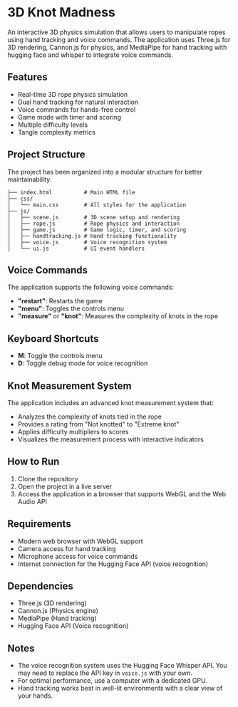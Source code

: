 # 3D Knot Madness

An interactive 3D physics simulation that allows users to manipulate ropes using hand tracking and voice commands. The application uses Three.js for 3D rendering, Cannon.js for physics, and MediaPipe for hand tracking with hugging face and whisper to integrate voice commands.

## Features

- Real-time 3D rope physics simulation
- Dual hand tracking for natural interaction
- Voice commands for hands-free control
- Game mode with timer and scoring
- Multiple difficulty levels
- Tangle complexity metrics

## Project Structure

The project has been organized into a modular structure for better maintainability:

```
├── index.html          # Main HTML file
├── css/
│   └── main.css        # All styles for the application
├── js/
│   ├── scene.js        # 3D scene setup and rendering
│   ├── rope.js         # Rope physics and interaction
│   ├── game.js         # Game logic, timer, and scoring
│   ├── handtracking.js # Hand tracking functionality
│   ├── voice.js        # Voice recognition system
│   └── ui.js           # UI event handlers
```

## Voice Commands

The application supports the following voice commands:
- **"restart"**: Restarts the game
- **"menu"**: Toggles the controls menu
- **"measure"** or **"knot"**: Measures the complexity of knots in the rope

## Keyboard Shortcuts

- **M**: Toggle the controls menu
- **D**: Toggle debug mode for voice recognition

## Knot Measurement System

The application includes an advanced knot measurement system that:
- Analyzes the complexity of knots tied in the rope
- Provides a rating from "Not knotted" to "Extreme knot"
- Applies difficulty multipliers to scores
- Visualizes the measurement process with interactive indicators

## How to Run

1. Clone the repository
2. Open the project in a live server
3. Access the application in a browser that supports WebGL and the Web Audio API

## Requirements

- Modern web browser with WebGL support
- Camera access for hand tracking
- Microphone access for voice commands
- Internet connection for the Hugging Face API (voice recognition)

## Dependencies

- Three.js (3D rendering)
- Cannon.js (Physics engine)
- MediaPipe (Hand tracking)
- Hugging Face API (Voice recognition)

## Notes

- The voice recognition system uses the Hugging Face Whisper API. You may need to replace the API key in `voice.js` with your own.
- For optimal performance, use a computer with a dedicated GPU.
- Hand tracking works best in well-lit environments with a clear view of your hands.